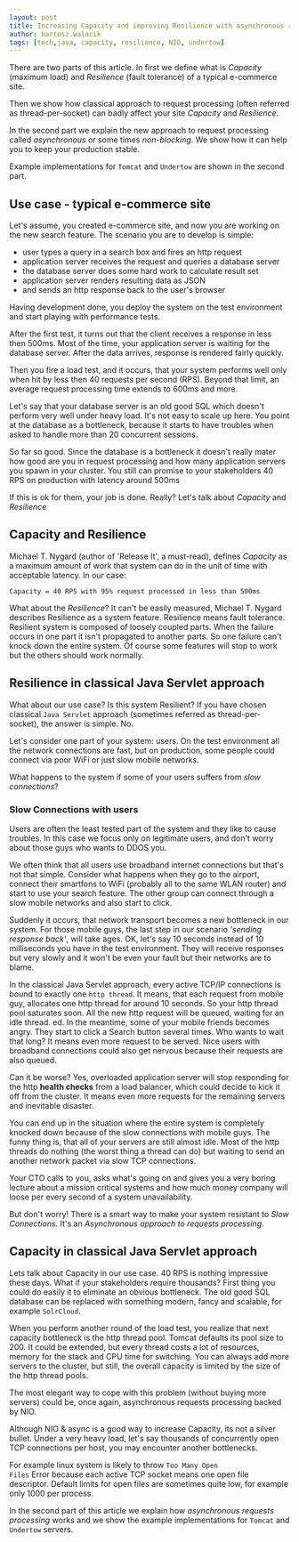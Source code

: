 ```yaml
---
layout: post
title: Increasing Capacity and improving Resilience with asynchronous request processing, part I
author: bartosz.walacik
tags: [tech,java, capacity, resilience, NIO, undertow]
---
```


There are two parts of this article. In first we define
what is *Capacity* (maximum load) and *Resilience* (fault tolerance) of a typical e-commerce site.

Then we show how classical approach to request processing
(often referred as thread-per-socket) can badly affect your site *Capacity* and *Resilience*.

In the second part we explain the new approach to request processing called
*asynchronous* or some times *non-blocking*. We show how it can help you to keep your production stable.

Example implementations for <code>Tomcat</code> and <code>Undertow</code> are shown in the second part.

## Use case - typical e-commerce site
Let's assume, you created e-commerce site, and now you are working on the new search feature.
The scenario you are to develop is simple:

* user types a query in a search box and fires an http request
* application server receives the request and queries a database server
* the database server does some hard work to calculate result set
* application server renders resulting data as JSON
* and sends an http response back to the user's browser

Having development done, you deploy the system on the test environment and start playing with performance tests.

After the first test, it turns out that the client receives a response in less then 500ms.
Most of the time, your application server is waiting for the database server.
After the data arrives, response is rendered fairly quickly.

Then you fire a load test, and it occurs, that your system performs well only when hit by less then 40 requests per second (RPS).
Beyond that limit, an average request processing time extends to 600ms and more.

Let's say that  your database server is an old good SQL which doesn't perform
very well under heavy load. It's not easy to scale up here.
You point at the database as a bottleneck,
because it starts to have troubles when asked to handle more than 20 concurrent sessions.

So far so good.
Since the database is a bottleneck it doesn't really mater how good are you in request processing and how many
application servers you spawn in your cluster.
You still can promise to your stakeholders 40 RPS on production with latency around 500ms

If this is ok for them, your job is done. Really? Let's talk about *Capacity* and *Resilience*

## Capacity and Resilience
Michael T. Nygard (author of 'Release It', a must-read),
defines *Capacity* as a maximum amount of work that system can do in the unit of time
with acceptable latency. In our case:

    Capacity = 40 RPS with 95% request processed in less than 500ms

What about the *Resilience*? It can't be easily measured, Michael T. Nygard describes Resilience as a system feature.
Resilience means fault tolerance. Resilient system is composed of loosely coupled parts.
When the failure occurs in one part it isn't propagated to another parts.
So one failure can't knock down the entire system. Of course some features will stop to work but the others should work normally.

## Resilience in classical Java Servlet approach
What about our use case? Is this system Resilient? If you have chosen classical <code>Java Servlet</code> approach
(sometimes referred as thread-per-socket), the answer is simple. No.

Let's consider one part of your system: users.
On the test environment all the network connections are fast, but on production, some people could connect via poor WiFi or just
slow mobile networks.

What happens to the system if some of your users suffers from *slow connections*?

### Slow Connections with users
Users are often the least tested part of the system and they like to cause troubles.
In this case we focus only on legitimate users,
and don't worry about those guys who wants to DDOS you.

We often think that all users use broadband internet connections but that's not that simple.
Consider what happens when they go to the airport, connect their smartfons to WiFi
(probably all to the same WLAN router) and start to use your search feature.
The other group can connect through a slow mobile networks and also start to click.

Suddenly it occurs, that network transport becomes a new bottleneck in our system.
For those mobile guys, the last step in our scenario *'sending response back'*,
will take ages.
OK, let's say 10 seconds instead of 10 milliseconds you have in the test environment.
They will receive responses but very slowly and it won't be even your fault but their networks are to blame.

In the classical Java Servlet approach, every active TCP/IP connections is bound to exactly one
<code>http thread</code>. It means, that each request from mobile guy, allocates one http thread for around 10 seconds.
So your http thread pool saturates soon. All the new http request will be queued, waiting for an idle thread.
ed.
In the meantime, some of your mobile friends becomes angry. They start to click a Search button several times.
Who wants to wait that long? It means even more request to be served.
Nice users with broadband connections could also get nervous because their requests are also queued.

Can it be worse? Yes, overloaded application server will stop responding for the http **health checks** from a load balancer,
which could decide to kick it off from the cluster.
It means even more requests for the remaining servers and inevitable disaster.

You can end up in the situation where the entire system is completely knocked down because of the slow connections with mobile guys.
The funny thing is, that all of your servers are still almost idle.
Most of the http threads do nothing (the worst thing a thread can do)
but waiting to send an another network packet via slow TCP connections.

Your CTO calls to you, asks what's going on and gives you a very boring lecture about a mission critical systems
and how much money company will loose per every second of a system unavailability.

But don't worry! There is a smart way to make your system resistant to *Slow Connections*.
It's an *Asynchronous approach to requests processing*.

## Capacity in classical Java Servlet approach
Lets talk about Capacity in our use case. 40 RPS is nothing impressive these days. What if your stakeholders require
thousands? First thing you could do easily it to eliminate an obvious bottleneck.
The old good SQL database can be replaced with something modern, fancy and scalable,
for example <code>SolrCloud</code>.

When you perform another round of the load test, you realize that next capacity bottleneck is the http thread pool.
Tomcat defaults its pool size to 200.
It could be extended, but every thread costs a lot of resources, memory for the stack and CPU time for switching.
You can always add more servers to the cluster, but still, the overall capacity is limited by the size of the http thread pools.

The most elegant way to cope with this problem (without buying more servers) could be,
once again, asynchronous requests processing backed by NIO.

Although NIO & async is a good way to increase Capacity, its not a silver bullet.
Under a very heavy load, let's say thousands of concurrently open TCP connections per host,
you may encounter another bottlenecks.

For example linux system is likely to throw <code>Too Many Open Files</code> Error
because each active TCP socket means one open file descriptor.
Default limits for open files are sometimes quite low, for example only 1000 per process.

In the second part of this article we explain how *asynchronous requests processing* works
and we show the example implementations for <code>Tomcat</code> and <code>Undertow</code> servers.




